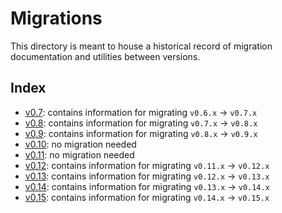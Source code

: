 # Migrations

This directory is meant to house a historical record of migration documentation and utilities between versions.

## Index

* [v0.7](./v0.7): contains information for migrating `v0.6.x` -> `v0.7.x`
* [v0.8](./v0.8): contains information for migrating `v0.7.x` -> `v0.8.x`
* [v0.9](./v0.9): contains information for migrating `v0.8.x` -> `v0.9.x`
* [v0.10](./v0.10): no migration needed
* [v0.11](./v0.11): no migration needed
* [v0.12](./v0.12): contains information for migrating `v0.11.x` -> `v0.12.x`
* [v0.13](./v0.13): contains information for migrating `v0.12.x` -> `v0.13.x`
* [v0.14](./v0.14): contains information for migrating `v0.13.x` -> `v0.14.x`
* [v0.15](./v0.15): contains information for migrating `v0.14.x` -> `v0.15.x`
